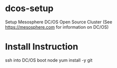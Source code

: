 # dcos-setup
Setup Mesosphere DC/OS Open Source Cluster (See https://mesosphere.com for information on DC/OS)

# Install Instruction

ssh into DC/OS boot node
yum install -y git
